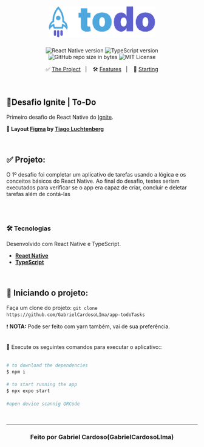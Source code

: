 <h1 align="center">
  <img src="./src/assets/images/logo/todoimg.png" alt="to.do" width="280px">
</h1>

<p align="center">  
  <img alt="React Native version" src="https://img.shields.io/badge/React_Native-v0.63.0-60dafb?style=flat&logoColor=60dafb&logo=react">
  
  <img alt="TypeScript version" src="https://img.shields.io/badge/TypeScript-v4.0.0-007acc?style=flat&logoColor=007acc&logo=typescript">

  <br>
  
  <img alt="GitHub repo size in bytes" src="https://img.shields.io/github/repo-size/LiajuX/Ignite-ReactNative-ToDo?color=green">
    
  <img alt="MIT License" src="https://img.shields.io/github/license/LiajuX/NextLevelWeek-Gameplay">
</p>

<p align="center">
  ✅ <a href="#%EF%B8%8F-the-project">The Project</a>&nbsp;&nbsp;&nbsp;|&nbsp;&nbsp;&nbsp;
  🛠 <a href="#-technologies">Features</a>&nbsp;&nbsp;&nbsp;|&nbsp;&nbsp;&nbsp;
  🏁 <a href="#-starting-the-project">Starting</a>
</p>

<br>

## 🚀Desafio Ignite | To-Do   
Primeiro desafio de React Native do [Ignite](https://rocketseat.com.br/ignite).
<br>

**🎨  Layout [Figma](https://www.figma.com/) by [Tiago Luchtenberg](https://www.instagram.com/tiagoluchtenberg/)**<br>

<br> 

## ✅  Projeto:

O 1º desafio foi completar um aplicativo de tarefas usando a lógica e os conceitos básicos do React Native. Ao final do desafio, testes seriam executados para verificar se o app era capaz de criar, concluir e deletar tarefas além de contá-las<br>
<br>

<br>

### 🛠 Tecnologias
Desenvolvido com React Native e TypeScript.

- **[React Native](https://reactnative.dev/)**
- **[TypeScript](https://www.typescriptlang.org/)**
<br>

## 🏁 Iniciando o projeto:

Faça um clone do projeto: `git clone https://github.com/GabrielCardosoLIma/app-todoTasks`

❗ **NOTA:**  Pode ser feito com yarn também, vai de sua preferência.
<br>
<br>

📱 Execute os seguintes comandos para executar o aplicativo::

````zsh

# to download the dependencies
$ npm i

# to start running the app
$ npx expo start

#open device scannig QRCode
````
<br>

---

<h3 align="center" >
  Feito por Gabriel Cardoso(GabrielCardosoLIma)
</h3>
